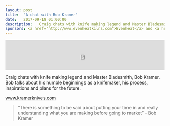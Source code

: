 ```yaml
---
layout: post
title:  "A chat with Bob Kramer"
date:   2017-09-18 01:00:00
description:   Craig chats with knife making legend and Master Bladesmith, Bob Kramer. Bob talks about his humble beginnings as a knifemaker, his process, inspirations and plans for the future.
sponsors: <a href="http://www.evenheatkilns.com">Evenheat</a> and <a href="http://www.tormek.com">Tormek</a>
---
```



<iframe frameborder='0' height='94px' scrolling='no' seamless src='https://simplecast.com/e/86271?style=medium-light' width='100%'></iframe>

Craig chats with knife making legend and Master Bladesmith, Bob Kramer. Bob talks about his humble beginnings as a knifemaker, his process, inspirations and plans for the future.

 <a href="http://kramerknives.com" target="_blank">www.kramerknives.com</a> 

<blockquote class="largeQuote">“There is something to be said about putting your time in and really understanding what you are making before going to market” - Bob Kramer</blockquote>




